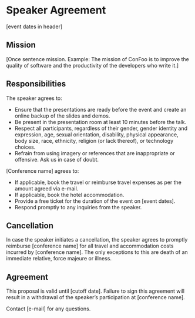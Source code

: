 # Speaker Agreement

[event dates in header]

## Mission

[Once sentence mission. Example: The mission of ConFoo is to improve the quality of software and the productivity of the developers who write it.]## Responsibilities
The speaker agrees to:
- Ensure that the presentations are ready before the event and create an online backup of the slides and demos.- Be present in the presentation room at least 10 minutes before the talk.- Respect all participants, regardless of their gender, gender identity and expression, age, sexual orientation, disability, physical appearance, body size, race, ethnicity, religion (or lack thereof), or technology choices.- Refrain from using imagery or references that are inappropriate or offensive. Ask us in case of doubt.[Conference name] agrees to:
- If applicable, book the travel or reimburse travel expenses as per the amount agreed via e-mail.- If applicable, book the hotel accommodation.- Provide a free ticket for the duration of the event on [event dates].- Respond promptly to any inquiries from the speaker.## Cancellation
In case the speaker initiates a cancellation, the speaker agrees to promptly reimburse [conference name] for all travel and accommodation costs incurred by [conference name]. The only exceptions to this are death of an immediate relative, force majeure or illness.
## Agreement
This proposal is valid until [cutoff date]. Failure to sign this agreement will result in a withdrawal of the speaker’s participation at [conference name].Contact [e-mail] for any questions.
